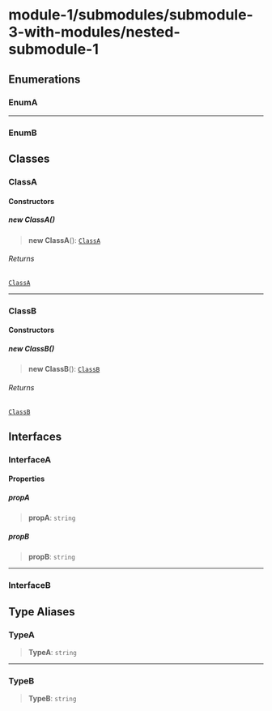 # module-1/submodules/submodule-3-with-modules/nested-submodule-1

## Enumerations

### EnumA

***

### EnumB

## Classes

### ClassA

#### Constructors

##### new ClassA()

> **new ClassA**(): [`ClassA`](module-1.submodules.submodule-3-with-modules.nested-submodule-1.md#classa)

###### Returns

[`ClassA`](module-1.submodules.submodule-3-with-modules.nested-submodule-1.md#classa)

***

### ClassB

#### Constructors

##### new ClassB()

> **new ClassB**(): [`ClassB`](module-1.submodules.submodule-3-with-modules.nested-submodule-1.md#classb)

###### Returns

[`ClassB`](module-1.submodules.submodule-3-with-modules.nested-submodule-1.md#classb)

## Interfaces

### InterfaceA

#### Properties

##### propA

> **propA**: `string`

##### propB

> **propB**: `string`

***

### InterfaceB

## Type Aliases

### TypeA

> **TypeA**: `string`

***

### TypeB

> **TypeB**: `string`
